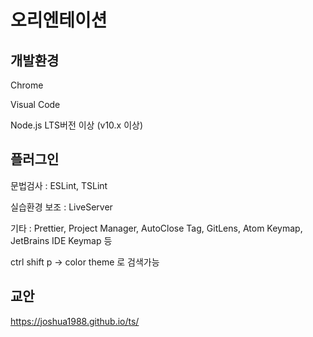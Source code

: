 # 오리엔테이션

## 개발환경

Chrome

Visual Code

Node.js LTS버전 이상 (v10.x 이상)



## 플러그인

문법검사 : ESLint, TSLint

실습환경 보조 :  LiveServer

기타 :  Prettier, Project Manager, AutoClose Tag, GitLens, Atom Keymap, JetBrains IDE Keymap 등

ctrl shift p -> color theme 로 검색가능



## 교안

https://joshua1988.github.io/ts/